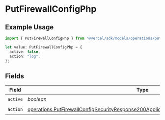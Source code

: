 # PutFirewallConfigPhp

## Example Usage

```typescript
import { PutFirewallConfigPhp } from "@vercel/sdk/models/operations/putfirewallconfig.js";

let value: PutFirewallConfigPhp = {
  active: false,
  action: "log",
};
```

## Fields

| Field                                                                                                                                                                                                  | Type                                                                                                                                                                                                   | Required                                                                                                                                                                                               | Description                                                                                                                                                                                            |
| ------------------------------------------------------------------------------------------------------------------------------------------------------------------------------------------------------ | ------------------------------------------------------------------------------------------------------------------------------------------------------------------------------------------------------ | ------------------------------------------------------------------------------------------------------------------------------------------------------------------------------------------------------ | ------------------------------------------------------------------------------------------------------------------------------------------------------------------------------------------------------ |
| `active`                                                                                                                                                                                               | *boolean*                                                                                                                                                                                              | :heavy_check_mark:                                                                                                                                                                                     | N/A                                                                                                                                                                                                    |
| `action`                                                                                                                                                                                               | [operations.PutFirewallConfigSecurityResponse200ApplicationJSONResponseBodyActiveCrsAction](../../models/operations/putfirewallconfigsecurityresponse200applicationjsonresponsebodyactivecrsaction.md) | :heavy_check_mark:                                                                                                                                                                                     | N/A                                                                                                                                                                                                    |